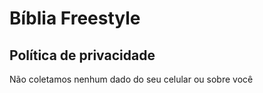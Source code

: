 # Bíblia Freestyle

## Política de privacidade

Não coletamos nenhum dado do seu celular ou sobre você
